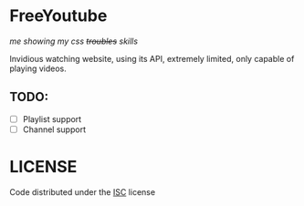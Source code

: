 # FreeYoutube
_me showing my css ~~troubles~~ skills_

Invidious watching website, using its API, extremely limited, only capable of playing videos.

## TODO:
- [ ] Playlist support
- [ ] Channel support

# LICENSE
Code distributed under the [ISC](https://github.com/ElLowLeo/FreeYoutube/blob/main/LICENSE) license
